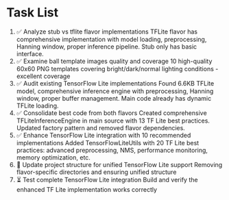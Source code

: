 # Task List

1. ✅ Analyze stub vs tflite flavor implementations
TFLite flavor has comprehensive implementation with model loading, preprocessing, Hanning window, proper inference pipeline. Stub only has basic interface.
2. ✅ Examine ball template images quality and coverage
10 high-quality 60x60 PNG templates covering bright/dark/normal lighting conditions - excellent coverage
3. ✅ Audit existing TensorFlow Lite implementations
Found 6.6KB TFLite model, comprehensive inference engine with preprocessing, Hanning window, proper buffer management. Main code already has dynamic TFLite loading.
4. ✅ Consolidate best code from both flavors
Created comprehensive TFLiteInferenceEngine in main source with 13 TF Lite best practices. Updated factory pattern and removed flavor dependencies.
5. ✅ Enhance TensorFlow Lite integration with 10 recommended implementations
Added TensorFlowLiteUtils with 20 TF Lite best practices: advanced preprocessing, NMS, performance monitoring, memory optimization, etc.
6. 🔄 Update project structure for unified TensorFlow Lite support
Removing flavor-specific directories and ensuring unified structure
7. ⏳ Test complete TensorFlow Lite integration
Build and verify the enhanced TF Lite implementation works correctly

